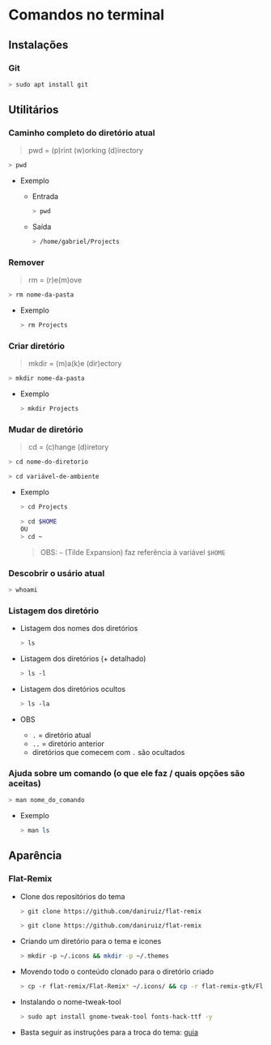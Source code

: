 # Comandos no terminal

## Instalações

### Git

```bash
> sudo apt install git
``` 

## Utilitários

### Caminho completo do diretório atual

> pwd = (p)rint (w)orking (d)irectory

```bash
> pwd
``` 

* Exemplo

  * Entrada
    ```bash
    > pwd
    ``` 
    
  * Saída
    ```bash
    > /home/gabriel/Projects
    ``` 
  

### Remover 

> rm = (r)e(m)ove

```bash
> rm nome-da-pasta
``` 

* Exemplo

  ```bash
  > rm Projects
  ``` 

### Criar diretório

> mkdir = (m)a(k)e (dir)ectory

```bash
> mkdir nome-da-pasta
``` 

* Exemplo

  ```bash
  > mkdir Projects
  ``` 

### Mudar de diretório

> cd = (c)hange (d)iretory

```bash
> cd nome-do-diretorio
``` 

```bash
> cd variável-de-ambiente
``` 

* Exemplo

  ```bash
  > cd Projects
  ``` 

  ```bash
  > cd $HOME
  OU
  > cd ~
  ``` 
  
  > OBS: `~` (Tilde Expansion) faz referência à variável `$HOME`
  
### Descobrir o usário atual

```bash
> whoami
``` 

### Listagem dos diretório

* Listagem dos nomes dos diretórios
  ```bash
  > ls
  ``` 

* Listagem dos diretórios (+ detalhado)
  ```bash
  > ls -l
  ``` 
  
* Listagem dos diretórios ocultos
  ```bash
  > ls -la
  ``` 

* OBS
  * `.` = diretório atual
  * `..` = diretório anterior  
  * diretórios que comecem com `.` são ocultados

### Ajuda sobre um comando (o que ele faz / quais opções são aceitas)

```bash
> man nome_do_comando
``` 

* Exemplo

  ```bash
  > man ls
  ``` 

## Aparência

### Flat-Remix

* Clone dos repositórios do tema
  ```bash
  > git clone https://github.com/daniruiz/flat-remix
  ```

  ```bash
  > git clone https://github.com/daniruiz/flat-remix
  ```

* Criando um diretório para o tema e icones
  ```bash
  > mkdir -p ~/.icons && mkdir -p ~/.themes
  ```
  
* Movendo todo o conteúdo clonado para o diretório criado
  ```bash
  > cp -r flat-remix/Flat-Remix* ~/.icons/ && cp -r flat-remix-gtk/Flat-Remix-GTK* ~/.themes/
  ```

* Instalando o nome-tweak-tool
  ```bash
  > sudo apt install gnome-tweak-tool fonts-hack-ttf -y
  ```
* Basta seguir as instruções para a troca do tema: [guia](https://www.osradar.com/install-flat-remix-theme-ubuntu/)
  
